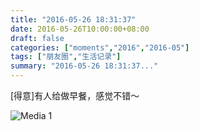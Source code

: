 ```yaml
---
title: "2016-05-26 18:31:37"
date: 2016-05-26T10:00:00+08:00
draft: false
categories: ["moments","2016","2016-05"]
tags: ["朋友圈","生活记录"]
summary: "2016-05-26 18:31:37..."
---
```


[得意]有人给做早餐，感觉不错～

![Media 1](/Moments/photos/2016-05-26/201605261831370.jpg)

